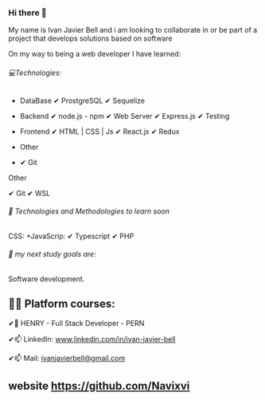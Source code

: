 ### Hi there 👋
My name is Ivan Javier Bell and i am looking to collaborate in or be part of a project that develops solutions based on software

On my way to being a web developer I have learned:

###### 💻Technologies:
                
+ DataBase
	✔ ProstgreSQL
	✔ Sequelize

+ Backend
    ✔ node.js - npm
	  ✔ Web Server
    ✔ Express.js
	  ✔ Testing

+ Frontend
    ✔ HTML | CSS | Js
    ✔ React.js
    ✔ Redux

+ Other
* ✔ Git

Other

✔ Git
✔ WSL
###### 📌 Technologies and Methodologies to learn soon
CSS: +JavaScrip: ✔ Typescript ✔ PHP

###### 🌱 my next study goals are:
Software development.


## 👨‍🎓 Platform courses:
✔💛 HENRY - Full Stack Developer - PERN

✔📫 LinkedIn: www.linkedin.com/in/ivan-javier-bell

✔📫 Mail: ivanjavierbell@gmail.com
## website https://github.com/Navixvi
